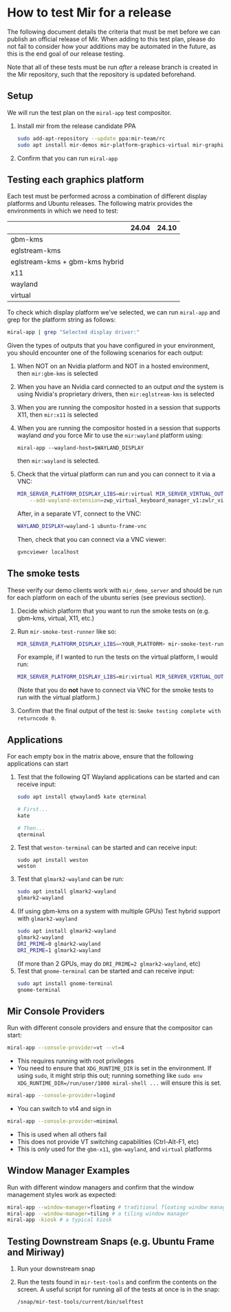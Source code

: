 # How to test Mir for a release
The following document details the criteria that must be met before we can
publish an official release of Mir. When adding to this test plan, please
do not fail to consider how your additions may be automated in the future, as
this is the end goal of our release testing.

Note that all of these tests must be run _after_ a release branch is created
in the Mir repository, such that the repository is updated beforehand.

## Setup
We will run the test plan on the `miral-app` test compositor.

1. Install mir from the release candidate PPA
    ```sh
    sudo add-apt-repository --update ppa:mir-team/rc
    sudo apt install mir-demos mir-platform-graphics-virtual mir-graphics-drivers-desktop mir-test-tools
    ```
2. Confirm that you can run `miral-app`

## Testing each graphics platform
Each test must be performed across a combination of different display
platforms and Ubuntu releases. The following matrix provides the environments
in which we need to test:

|                                | 24.04    | 24.10      |
|--------------------------------|----------|------------|
| gbm-kms                        |          |            |
| eglstream-kms                  |          |            |
| eglstream-kms + gbm-kms hybrid |          |            |
| x11                            |          |            |
| wayland                        |          |            |
| virtual                        |          |            |


To check which display platform we've selected, we can run `miral-app`
and grep for the platform string as follows:

```sh
miral-app | grep "Selected display driver:"
```

Given the types of outputs that you have configured in your environment,
you should encounter one of the following scenarios for each output:

1. When NOT on an Nvidia platform and NOT in a hosted environment,
   then `mir:gbm-kms` is selected
2. When you have an Nvidia card connected to an output _and_ the system
   is using Nvidia's proprietary drivers, then `mir:eglstream-kms`
   is selected
3. When you are running the compositor hosted in a session that supports X11,
   then `mir:x11` is selected
4. When you are running the compositor hosted in a session that supports wayland
   _and_ you force Mir to use the `mir:wayland` platform using:
    ```
    miral-app --wayland-host=$WAYLAND_DISPLAY
    ```
   then `mir:wayland` is selected.

5. Check that the virtual platform can run and you can connect to it via a VNC:
   ```sh
   MIR_SERVER_PLATFORM_DISPLAY_LIBS=mir:virtual MIR_SERVER_VIRTUAL_OUTPUT=1280x1024 WAYLAND_DISPLAY=wayland-1 miral-app \
       --add-wayland-extension=zwp_virtual_keyboard_manager_v1:zwlr_virtual_pointer_manager_v1:zwlr_screencopy_manager_v1
   ```
   After, in a separate VT, connect to the VNC:
   ```sh
   WAYLAND_DISPLAY=wayland-1 ubuntu-frame-vnc
   ```
   Then, check that you can connect via a VNC viewer:
   ```sh
   gvncviewer localhost
   ```

## The smoke tests
These verify our demo clients work with `mir_demo_server` and should be run for
each platform on each of the ubuntu series (see previous section).

1. Decide which platform that you want to run the smoke tests on (e.g. gbm-kms,
   virtual, X11, etc.)
2. Run `mir-smoke-test-runner` like so:
    ```sh
    MIR_SERVER_PLATFORM_DISPLAY_LIBS=<YOUR_PLATFORM> mir-smoke-test-runner
    ```

    For example, if I wanted to run the tests on the virtual platform, I would run:

    ```sh
    MIR_SERVER_PLATFORM_DISPLAY_LIBS=mir:virtual MIR_SERVER_VIRTUAL_OUTPUT=1280x1024 mir-smoke-test-runner
    ```

    (Note that you do **not** have to connect via VNC for the smoke tests to run with the virtual platform.)
3. Confirm that the final output of the test is: `Smoke testing complete with returncode 0`.


## Applications
For each empty box in the matrix above, ensure that the following applications can start

1. Test that the following QT Wayland applications can be started and can receive input:
    ```sh
    sudo apt install qtwayland5 kate qterminal
    
    # First...
    kate
   
    # Then...
    qterminal
    ```
2. Test that `weston-terminal` can be started and can receive input:
    ```
    sudo apt install weston
    weston
    ```
3. Test that `glmark2-wayland` can be run:
    ```sh
    sudo apt install glmark2-wayland
    glmark2-wayland
    ```
4. (If using gbm-kms on a system with multiple GPUs) Test hybrid support with `glmark2-wayland`
    ```sh
    sudo apt install glmark2-wayland
    glmark2-wayland
    DRI_PRIME=0 glmark2-wayland
    DRI_PRIME=1 glmark2-wayland
    ```
    (If more than 2 GPUs, may do `DRI_PRIME=2 glmark2-wayland`, etc)
5. Test that `gnome-terminal` can be started and can receive input:
   ```sh
   sudo apt install gnome-terminal
   gnome-terminal
   ```

## Mir Console Providers

Run with different console providers and ensure that the compositor can start:

```sh
miral-app --console-provider=vt --vt=4
```
- This requires running with root privileges 
- You need to ensure that `XDG_RUNTIME_DIR` is set in the environment. If using `sudo`, 
    it might strip this out; running something like `sudo env XDG_RUNTIME_DIR=/run/user/1000 miral-shell ...`
    will ensure this is set. 

```sh
miral-app --console-provider=logind
```
- You can switch to vt4 and sign in

```sh
miral-app --console-provider=minimal 
```
- This is used when all others fail
- This does not provide VT switching capabilities (Ctrl-Alt-F1, etc) 
- This is _only_ used for the `gbm-x11`, `gbm-wayland`, and `virtual` platforms 

## Window Manager Examples
Run with different window managers and confirm that the window management
styles work as expected:

```sh
miral-app --window-manager=floating # traditional floating window manager
miral-app --window-manager=tiling # a tiling window manager
miral-app -kiosk # a typical kiosk
```

## Testing Downstream Snaps (e.g. Ubuntu Frame and Miriway)
1. Run your downstream snap
2. Run the tests found in `mir-test-tools` and confirm the contents on the screen.
   A useful script for running all of the tests at once is in the snap:

   ```sh
   /snap/mir-test-tools/current/bin/selftest
   ```
